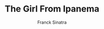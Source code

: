 ---
layout: post
title: The Girl From Ipanema
author: Franck Sinatra
image:
  artist: franck-sinatra.png
---